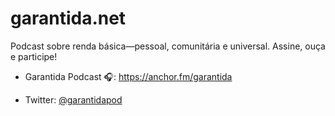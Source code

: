 # garantida.net

Podcast sobre renda básica—pessoal, comunitária e universal. Assine, ouça e participe!

- Garantida Podcast 🎧: https://anchor.fm/garantida

- Twitter: [@garantidapod](https://twitter.com/garantidapod)
